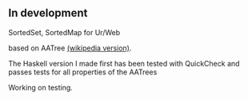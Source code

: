 ## In development

SortedSet, SortedMap for Ur/Web

based on AATree [(wikipedia version)](https://en.wikipedia.org/wiki/AA_tree).

The Haskell version I made first
has been tested with QuickCheck and passes tests for all properties of the AATrees

Working on testing.